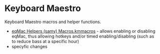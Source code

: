 # Keyboard Maestro

Keyboard Maestro macros and helper functions.

- [eqMac Helpers (samy) Macros.kmmacros]() - allows enabling or disabling eqMac, thus allowing hotkeys and/or timed enabling/disabling (such as to reduce bass at a specific hour)
- specyfic changes
